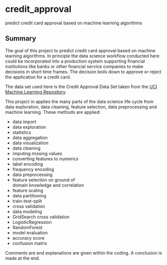 # credit_approval
predict credit card approval based on machine learning algorithms

## Summary
<p>
The goal of this project to predict credit card approval based on machine learning algorithms.
In principle the data science workflow conducted here could be incorporated into 
a production system supporting financial institutions like banks or other financial service companies
to make decisions in short time frames. The decision boils down to approve or reject the application
for a credit card.
</p> 



<p>
The data set used here is the Credit Approval Data Set taken from the 
<a href="http://archive.ics.uci.edu/ml/datasets/credit+approval">UCI Machine Learning Repository</a>.
</p> 

<p>
This project in applies the many parts of the data science life cycle from data exploration, data cleaning, feature selection, data preprocessing and machine learning. These methods are
applied:
</p>

<ul>

<li>data import</li>
<li>data exploration</li>
<li>statistics</li>
<li>data aggregation</li>
<li>data visualization</li>
<li>data cleaning</li>
<li>imputing missing values</li>
<li>converting features to numerics</li>
<li>label encoding</li>
<li>frequency encoding</li>
<li>data preprocessing</li>
<li>feature selection on ground of <br>
    domain knowledge and correlation</li>
<li>feature scaling</li>  
<li>data partitioning</li>
<li>train-test-split</li>
<li>cross validation</li>
<li>data modeling</li> 
<li>GridSearch cross validation</li>
<li>LogisticRegression</li>
<li>RandomForest</li>
<li>model evaluation</li>
<li>accuracy score</li>
<li>confusion matrix</li>    

</ul>
    
<p>
Comments are and explanations are given within the coding.
A conclusion is made at the end.
</p> 

